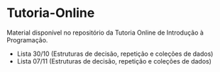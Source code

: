 # Tutoria-Online

Material disponível no repositório da Tutoria Online de Introdução à Programação.

* Lista 30/10 (Estruturas de decisão, repetição e coleções de dados)
* Lista 07/11 (Estruturas de decisão, repetição e coleções de dados)
